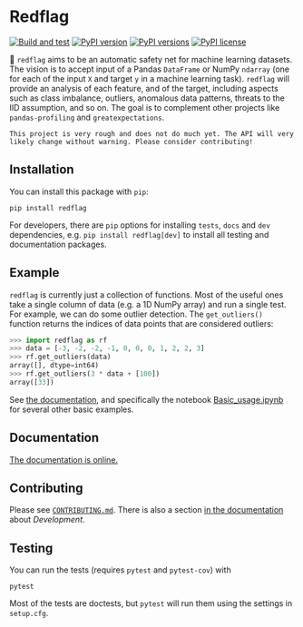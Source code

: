 # Redflag

[![Build and test](https://github.com/agilescientific/redflag/actions/workflows/build-test.yml/badge.svg)](https://github.com/agilescientific/redflag/actions/workflows/build-test.yml)
[![PyPI version](https://img.shields.io/pypi/v/redflag.svg)](https://pypi.org/project/redflag/)
[![PyPI versions](https://img.shields.io/pypi/pyversions/redflag.svg)](https://pypi.org/project/redflag/)
[![PyPI license](https://img.shields.io/pypi/l/redflag.svg)](https://pypi.org/project/redflag/)

🚩 `redflag` aims to be an automatic safety net for machine learning datasets. The vision is to accept input of a Pandas `DataFrame` or NumPy `ndarray` (one for each of the input `X` and target `y` in a machine learning task). `redflag` will provide an analysis of each feature, and of the target, including aspects such as class imbalance, outliers, anomalous data patterns, threats to the IID assumption, and so on. The goal is to complement other projects like `pandas-profiling` and `greatexpectations`.

```{admonition} Work in progress
This project is very rough and does not do much yet. The API will very likely change without warning. Please consider contributing!
```


## Installation

You can install this package with `pip`:

    pip install redflag

For developers, there are `pip` options for installing `tests`, `docs` and `dev` dependencies, e.g. `pip install redflag[dev]` to install all testing and documentation packages.


## Example

`redflag` is currently just a collection of functions. Most of the useful ones take a single column of data (e.g. a 1D NumPy array) and run a single test. For example, we can do some outlier detection. The `get_outliers()` function returns the indices of data points that are considered outliers:

```python
>>> import redflag as rf
>>> data = [-3, -2, -2, -1, 0, 0, 0, 1, 2, 2, 3]
>>> rf.get_outliers(data)
array([], dtype=int64)
>>> rf.get_outliers(3 * data + [100])
array([33])
```

See [the documentation](https://code.agilescientific.com/redflag), and specifically the notebook [Basic_usage.ipynb](https://github.com/agilescientific/redflag/blob/main/docs/notebooks/Basic_usage.ipynb) for several other basic examples.


## Documentation

[The documentation is online.](https://code.agilescientific.com/redflag)


## Contributing

Please see [`CONTRIBUTING.md`](https://github.com/agilescientific/redflag/blob/main/CONTRIBUTING.md). There is also a section [in the documentation](https://code.agilescientific.com/redflag) about _Development_.


## Testing

You can run the tests (requires `pytest` and `pytest-cov`) with

    pytest

Most of the tests are doctests, but `pytest` will run them using the settings in `setup.cfg`.
